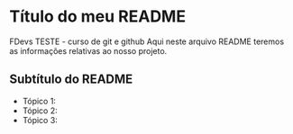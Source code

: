 # Título do meu README

FDevs TESTE - curso de git e github
    Aqui neste arquivo README teremos as informações relativas ao nosso projeto.

## Subtítulo do README

- Tópico 1:
- Tópico 2:
- Tópico 3:
